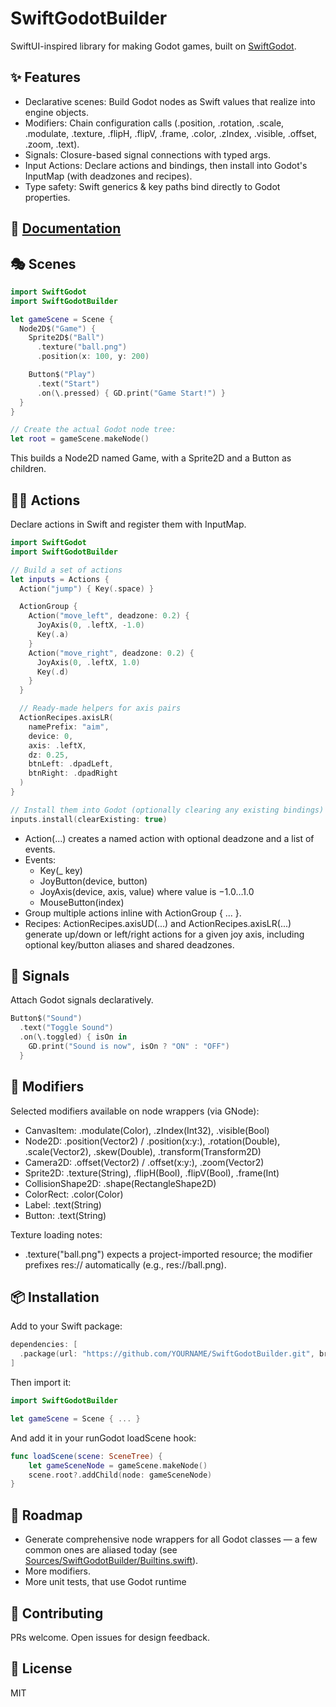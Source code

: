 # SwiftGodotBuilder

SwiftUI-inspired library for making Godot games, built on [SwiftGodot](https://github.com/migueldeicaza/SwiftGodot).

## ✨ Features
- Declarative scenes: Build Godot nodes as Swift values that realize into engine objects.
- Modifiers: Chain configuration calls (.position, .rotation, .scale, .modulate, .texture, .flipH, .flipV, .frame, .color, .zIndex, .visible, .offset, .zoom, .text).
- Signals: Closure-based signal connections with typed args.
- Input Actions: Declare actions and bindings, then install into Godot's InputMap (with deadzones and recipes).
- Type safety: Swift generics & key paths bind directly to Godot properties.

## 📕 [Documentation](https://johnsusek.github.io/SwiftGodotBuilder/documentation/swiftgodotbuilder/)
## 🎭 Scenes

```swift
import SwiftGodot
import SwiftGodotBuilder

let gameScene = Scene {
  Node2D$("Game") {
    Sprite2D$("Ball")
      .texture("ball.png")
      .position(x: 100, y: 200)

    Button$("Play")
      .text("Start")
      .on(\.pressed) { GD.print("Game Start!") }
  }
}

// Create the actual Godot node tree:
let root = gameScene.makeNode()
```

This builds a Node2D named Game, with a Sprite2D and a Button as children.

## 🏃‍♂️ Actions
Declare actions in Swift and register them with InputMap.

```swift
import SwiftGodot
import SwiftGodotBuilder

// Build a set of actions
let inputs = Actions {
  Action("jump") { Key(.space) }

  ActionGroup {
    Action("move_left", deadzone: 0.2) {
      JoyAxis(0, .leftX, -1.0)
      Key(.a)
    }
    Action("move_right", deadzone: 0.2) {
      JoyAxis(0, .leftX, 1.0)
      Key(.d)
    }
  }

  // Ready-made helpers for axis pairs
  ActionRecipes.axisLR(
    namePrefix: "aim",
    device: 0,
    axis: .leftX,
    dz: 0.25,
    btnLeft: .dpadLeft,
    btnRight: .dpadRight
  )
}

// Install them into Godot (optionally clearing any existing bindings)
inputs.install(clearExisting: true)
```

- Action(...) creates a named action with optional deadzone and a list of events.
- Events:
  - Key(_ key)
  - JoyButton(device, button)
  - JoyAxis(device, axis, value) where value is −1.0…1.0
  - MouseButton(index)
- Group multiple actions inline with ActionGroup { ... }.
- Recipes: ActionRecipes.axisUD(...) and ActionRecipes.axisLR(...) generate up/down or left/right actions for a given joy axis, including optional key/button aliases and shared deadzones.


## 📡 Signals
Attach Godot signals declaratively.

```swift
Button$("Sound")
  .text("Toggle Sound")
  .on(\.toggled) { isOn in
    GD.print("Sound is now", isOn ? "ON" : "OFF")
  }
```

## 🎨 Modifiers
Selected modifiers available on node wrappers (via GNode<T>):

- CanvasItem: .modulate(Color), .zIndex(Int32), .visible(Bool)
- Node2D: .position(Vector2) / .position(x:y:), .rotation(Double), .scale(Vector2), .skew(Double), .transform(Transform2D)
- Camera2D: .offset(Vector2) / .offset(x:y:), .zoom(Vector2)
- Sprite2D: .texture(String), .flipH(Bool), .flipV(Bool), .frame(Int)
- CollisionShape2D: .shape(RectangleShape2D)
- ColorRect: .color(Color)
- Label: .text(String)
- Button: .text(String)

Texture loading notes:
- .texture("ball.png") expects a project-imported resource; the modifier prefixes res:// automatically (e.g., res://ball.png).


## 📦 Installation
Add to your Swift package:

```swift
dependencies: [
  .package(url: "https://github.com/YOURNAME/SwiftGodotBuilder.git", branch: "main"),
]
```

Then import it:

```swift
import SwiftGodotBuilder

let gameScene = Scene { ... }
```

And add it in your runGodot loadScene hook:

```swift
func loadScene(scene: SceneTree) {
    let gameSceneNode = gameScene.makeNode()
    scene.root?.addChild(node: gameSceneNode)
}
```


## 🔮 Roadmap
- Generate comprehensive node wrappers for all Godot classes — a few common ones are aliased today (see [Sources/SwiftGodotBuilder/Builtins.swift](Sources/SwiftGodotBuilder/Builtins.swift)).
- More modifiers.
- More unit tests, that use Godot runtime


## 🤝 Contributing
PRs welcome. Open issues for design feedback.


## 📜 License
MIT
